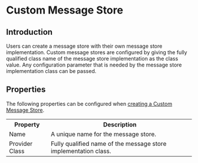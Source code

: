 # Custom Message Store
## Introduction
Users can create a message store with their own message store implementation. Custom message stores are configured by giving the fully qualified class name of the message store implementation as the class value. Any configuration parameter that is needed by the message store implementation class can be passed.

## Properties

The following properties can be configured when [creating a Custom Message Store]({{base_path}}/integrate/develop/creating-artifacts/creating-a-message-store/).

<table>
  <tr>
    <th>Property</th>
    <th>Description</th>
  </tr>
  <tr>
    <td>Name</td>
    <td>A unique name for the message store.</td>
  </tr>
  <tr>
    <td>Provider Class</td>
    <td>
      Fully qualified name of the message store implementation class.
    </td>
  </tr>
</table>
